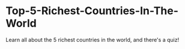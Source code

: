 # Top-5-Richest-Countries-In-The-World
Learn all about the 5 richest countries in the world, and there's a quiz!
